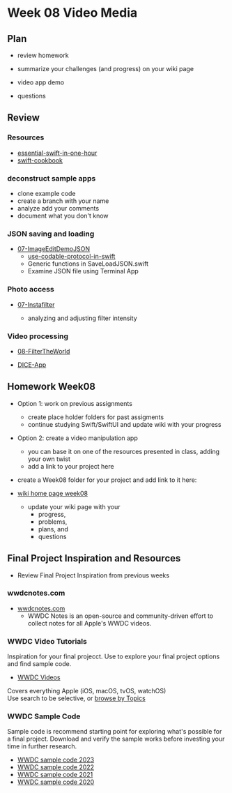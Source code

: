 # Week 08 Video Media

## Plan

- review homework

- summarize your challenges (and progress) on your wiki page

- video app demo

- questions

<!-- - demo - app on device
  - [camera-app article](https://www.kodeco.com/26244793-building-a-camera-app-with-swiftui-and-combine)
    - [the code - FilterTheWorld.zip](https://koenig-media.raywenderlich.com/uploads/2021/10/FilterTheWorld.zip) -->

<!-- ### Review - slide show

- [04-Audio-State-Demo](https://github.com/molab-itp/04-Audio-State-Demo)
- [07-SlideShowDemo](https://github.com/molab-itp/07-SlideShowDemo)
- - reuse: combining audio with play/pause slide show
    -- branch: audio -->

## Review

### Resources

- [essential-swift-in-one-hour](https://www.hackingwithswift.com/articles/242/learn-essential-swift-in-one-hour)
- [swift-cookbook](https://www.kodeco.com/books/swift-cookbook/v1.0)

### deconstruct sample apps

- clone example code
- create a branch with your name
- analyze add your comments
- document what you don't know

### JSON saving and loading

- [07-ImageEditDemoJSON](https://github.com/molab-itp/07-ImageEditDemoJSON)
  - [use-codable-protocol-in-swift](https://www.kodeco.com/books/swift-cookbook/v1.0/chapters/4-use-codable-protocol-in-swift)
  - Generic functions in SaveLoadJSON.swift
  - Examine JSON file using Terminal App

### Photo access

- [07-Instafilter](https://github.com/molab-itp/07-Instafilter)

  - analyzing and adjusting filter intensity

### Video processing

- [08-FilterTheWorld](https://github.com/molab-itp/08-FilterTheWorld)

- [DICE-App](https://github.com/molab-itp/99-DICE-App-Prep)

## Homework Week08

- Option 1: work on previous assignments

  - create place holder folders for past assigments
  - continue studying Swift/SwiftUI and update wiki with your progress

- Option 2: create a video manipulation app

  - you can base it on one of the resources presented in class, adding your own twist
  - add a link to your project here

- create a Week08 folder for your project and add link to it here:

- [wiki home page week08](https://github.com/molab-itp/content-2024-01/wiki#week-08-homework)

  - update your wiki page with your
    - progress,
    - problems,
    - plans, and
    - questions

## Final Project Inspiration and Resources

- Review Final Project Inspiration from previous weeks

### wwdcnotes.com

- [wwdcnotes.com](https://www.wwdcnotes.com/about/)
  - WWDC Notes is an open-source and community-driven effort to collect notes for all Apple's WWDC videos.

### WWDC Video Tutorials

Inspiration for your final projecct.
Use to explore your final project options and find sample code.

- [WWDC Videos](https://developer.apple.com/videos/all-videos)

Covers everything Apple (iOS, macOS, tvOS, watchOS)  
Use search to be selective, or [browse by Topics](https://developer.apple.com/videos/topics/)

### WWDC Sample Code

Sample code is recommend starting point for exploring what's possible for a final project. Download and verify the sample works before investing your time in further research.

- [WWDC sample code 2023](https://developer.apple.com/sample-code/wwdc/2023/)
- [WWDC sample code 2022](https://developer.apple.com/sample-code/wwdc/2022/)
- [WWDC sample code 2021](https://developer.apple.com/sample-code/wwdc/2021/)
- [WWDC sample code 2020](https://developer.apple.com/sample-code/wwdc/2020/)

<!--
### Resources

- [Combine in Practice](https://developer.apple.com/videos/play/wwdc2019/721/)
  Combine: Apple's unified, declarative framework for processing values over time.

- [Replacing Foundation Timers with Timer Publishers](https://developer.apple.com/documentation/combine/replacing-foundation-timers-with-timer-publishers)
  Example of using Combine with Timers

- [Triggering events repeatedly using a timer](https://www.hackingwithswift.com/books/ios-swiftui/triggering-events-repeatedly-using-a-timer)

- [MVVM with Combine Tutorial for iOS](https://www.raywenderlich.com/4161005-mvvm-with-combine-tutorial-for-ios)
-->
